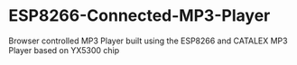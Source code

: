 # ESP8266-Connected-MP3-Player
Browser controlled MP3 Player built using the ESP8266 and CATALEX MP3 Player based on YX5300 chip
